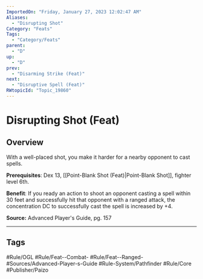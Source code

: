 ```yaml
---
ImportedOn: "Friday, January 27, 2023 12:02:47 AM"
Aliases:
  - "Disrupting Shot"
Category: "Feats"
Tags:
  - "Category/Feats"
parent:
  - "D"
up:
  - "D"
prev:
  - "Disarming Strike (Feat)"
next:
  - "Disruptive Spell (Feat)"
RWtopicId: "Topic_19860"
---
```

# Disrupting Shot (Feat)
## Overview
With a well-placed shot, you make it harder for a nearby opponent to cast spells.

**Prerequisites**: Dex 13, [[Point-Blank Shot (Feat)|Point-Blank Shot]], fighter level 6th.

**Benefit**: If you ready an action to shoot an opponent casting a spell within 30 feet and successfully hit that opponent with a ranged attack, the concentration DC to successfully cast the spell is increased by +4.

**Source:** Advanced Player's Guide, pg. 157


---
## Tags
#Rule/OGL #Rule/Feat--Combat- #Rule/Feat--Ranged- #Sources/Advanced-Player-s-Guide #Rule-System/Pathfinder #Rule/Core #Publisher/Paizo

